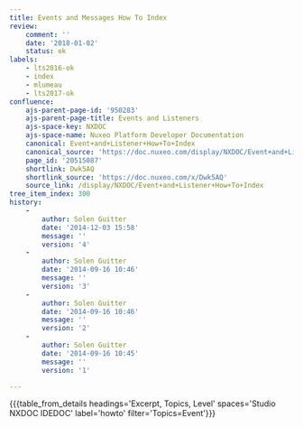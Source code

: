 ```yaml
---
title: Events and Messages How To Index
review:
    comment: ''
    date: '2018-01-02'
    status: ok
labels:
    - lts2016-ok
    - index
    - mlumeau
    - lts2017-ok
confluence:
    ajs-parent-page-id: '950283'
    ajs-parent-page-title: Events and Listeners
    ajs-space-key: NXDOC
    ajs-space-name: Nuxeo Platform Developer Documentation
    canonical: Event+and+Listener+How+To+Index
    canonical_source: 'https://doc.nuxeo.com/display/NXDOC/Event+and+Listener+How+To+Index'
    page_id: '20515087'
    shortlink: Dwk5AQ
    shortlink_source: 'https://doc.nuxeo.com/x/Dwk5AQ'
    source_link: /display/NXDOC/Event+and+Listener+How+To+Index
tree_item_index: 300
history:
    -
        author: Solen Guitter
        date: '2014-12-03 15:58'
        message: ''
        version: '4'
    -
        author: Solen Guitter
        date: '2014-09-16 10:46'
        message: ''
        version: '3'
    -
        author: Solen Guitter
        date: '2014-09-16 10:46'
        message: ''
        version: '2'
    -
        author: Solen Guitter
        date: '2014-09-16 10:45'
        message: ''
        version: '1'

---
```

{{{table_from_details headings='Excerpt, Topics, Level' spaces='Studio NXDOC IDEDOC' label='howto' filter='Topics=Event'}}}
